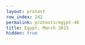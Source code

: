 ```yaml
---
layout: protest
row_index: 242
permalink: protests/egypt-48
title: Egypt, March 2015
hidden: true
---
```


